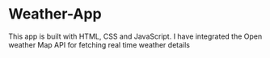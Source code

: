 # Weather-App
This app is built with HTML, CSS and JavaScript. I have integrated the Open weather Map API for fetching real time weather details 
